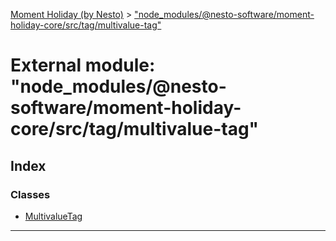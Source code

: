 [Moment Holiday (by Nesto)](../README.md) > ["node_modules/@nesto-software/moment-holiday-core/src/tag/multivalue-tag"](../modules/_node_modules__nesto_software_moment_holiday_core_src_tag_multivalue_tag_.md)

# External module: "node_modules/@nesto-software/moment-holiday-core/src/tag/multivalue-tag"

## Index

### Classes

* [MultivalueTag](../classes/_node_modules__nesto_software_moment_holiday_core_src_tag_multivalue_tag_.multivaluetag.md)

---

